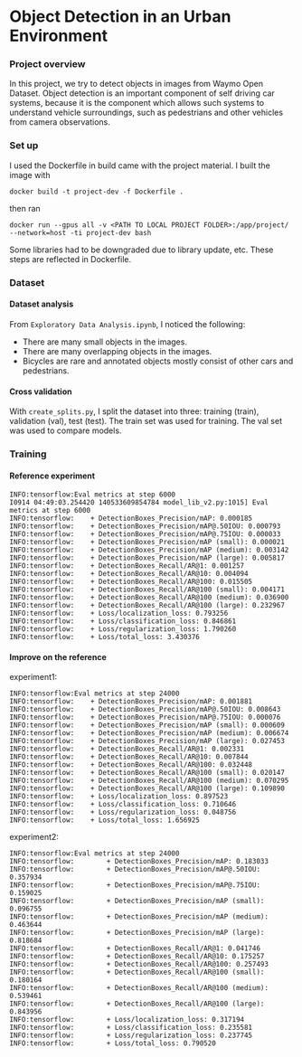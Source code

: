 # Object Detection in an Urban Environment

### Project overview

In this project, we try to detect objects in images from Waymo Open Dataset. Object detection is an important component of self driving car systems, because it is the component which allows such systems to understand vehicle surroundings, such as pedestrians and other vehicles from camera observations.

### Set up

I used the Dockerfile in build came with the project material. I built the image with

    docker build -t project-dev -f Dockerfile .

then ran

    docker run --gpus all -v <PATH TO LOCAL PROJECT FOLDER>:/app/project/ --network=host -ti project-dev bash

Some libraries had to be downgraded due to library update, etc. These steps are reflected in Dockerfile.

### Dataset

#### Dataset analysis

From `Exploratory Data Analysis.ipynb`, I noticed the following:

* There are many small objects in the images.
* There are many overlapping objects in the images.
* Bicycles are rare and annotated objects mostly consist of other cars and pedestrians.

#### Cross validation

With `create_splits.py`, I split the dataset into three: training (train), validation (val), test (test). The train set was used for training. The val set was used to compare models.

### Training

#### Reference experiment

    INFO:tensorflow:Eval metrics at step 6000
    I0914 04:49:03.254420 140533609854784 model_lib_v2.py:1015] Eval metrics at step 6000
    INFO:tensorflow:	+ DetectionBoxes_Precision/mAP: 0.000185
    INFO:tensorflow:	+ DetectionBoxes_Precision/mAP@.50IOU: 0.000793
    INFO:tensorflow:	+ DetectionBoxes_Precision/mAP@.75IOU: 0.000033
    INFO:tensorflow:	+ DetectionBoxes_Precision/mAP (small): 0.000021
    INFO:tensorflow:	+ DetectionBoxes_Precision/mAP (medium): 0.003142
    INFO:tensorflow:	+ DetectionBoxes_Precision/mAP (large): 0.005817
    INFO:tensorflow:	+ DetectionBoxes_Recall/AR@1: 0.001257
    INFO:tensorflow:	+ DetectionBoxes_Recall/AR@10: 0.004094
    INFO:tensorflow:	+ DetectionBoxes_Recall/AR@100: 0.015505
    INFO:tensorflow:	+ DetectionBoxes_Recall/AR@100 (small): 0.004171
    INFO:tensorflow:	+ DetectionBoxes_Recall/AR@100 (medium): 0.036900
    INFO:tensorflow:	+ DetectionBoxes_Recall/AR@100 (large): 0.232967
    INFO:tensorflow:	+ Loss/localization_loss: 0.793256
    INFO:tensorflow:	+ Loss/classification_loss: 0.846861
    INFO:tensorflow:	+ Loss/regularization_loss: 1.790260
    INFO:tensorflow:	+ Loss/total_loss: 3.430376

#### Improve on the reference

experiment1:

    INFO:tensorflow:Eval metrics at step 24000
    INFO:tensorflow:	+ DetectionBoxes_Precision/mAP: 0.001881
    INFO:tensorflow:	+ DetectionBoxes_Precision/mAP@.50IOU: 0.008643
    INFO:tensorflow:	+ DetectionBoxes_Precision/mAP@.75IOU: 0.000076
    INFO:tensorflow:	+ DetectionBoxes_Precision/mAP (small): 0.000609
    INFO:tensorflow:	+ DetectionBoxes_Precision/mAP (medium): 0.006674
    INFO:tensorflow:	+ DetectionBoxes_Precision/mAP (large): 0.027453
    INFO:tensorflow:	+ DetectionBoxes_Recall/AR@1: 0.002331
    INFO:tensorflow:	+ DetectionBoxes_Recall/AR@10: 0.007844
    INFO:tensorflow:	+ DetectionBoxes_Recall/AR@100: 0.032448
    INFO:tensorflow:	+ DetectionBoxes_Recall/AR@100 (small): 0.020147
    INFO:tensorflow:	+ DetectionBoxes_Recall/AR@100 (medium): 0.070295
    INFO:tensorflow:	+ DetectionBoxes_Recall/AR@100 (large): 0.109890
    INFO:tensorflow:	+ Loss/localization_loss: 0.897523
    INFO:tensorflow:	+ Loss/classification_loss: 0.710646
    INFO:tensorflow:	+ Loss/regularization_loss: 0.048756
    INFO:tensorflow:	+ Loss/total_loss: 1.656925

experiment2:

    INFO:tensorflow:Eval metrics at step 24000
    INFO:tensorflow:        + DetectionBoxes_Precision/mAP: 0.183033
    INFO:tensorflow:        + DetectionBoxes_Precision/mAP@.50IOU: 0.357934
    INFO:tensorflow:        + DetectionBoxes_Precision/mAP@.75IOU: 0.159025
    INFO:tensorflow:        + DetectionBoxes_Precision/mAP (small): 0.096755
    INFO:tensorflow:        + DetectionBoxes_Precision/mAP (medium): 0.463644
    INFO:tensorflow:        + DetectionBoxes_Precision/mAP (large): 0.818684
    INFO:tensorflow:        + DetectionBoxes_Recall/AR@1: 0.041746
    INFO:tensorflow:        + DetectionBoxes_Recall/AR@10: 0.175257
    INFO:tensorflow:        + DetectionBoxes_Recall/AR@100: 0.257493
    INFO:tensorflow:        + DetectionBoxes_Recall/AR@100 (small): 0.180164
    INFO:tensorflow:        + DetectionBoxes_Recall/AR@100 (medium): 0.539461
    INFO:tensorflow:        + DetectionBoxes_Recall/AR@100 (large): 0.843956
    INFO:tensorflow:        + Loss/localization_loss: 0.317194
    INFO:tensorflow:        + Loss/classification_loss: 0.235581
    INFO:tensorflow:        + Loss/regularization_loss: 0.237745
    INFO:tensorflow:        + Loss/total_loss: 0.790520
